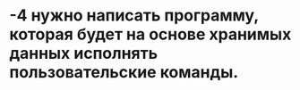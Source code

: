 # -4 нужно написать программу, которая будет на основе хранимых данных исполнять пользовательские команды.
​
